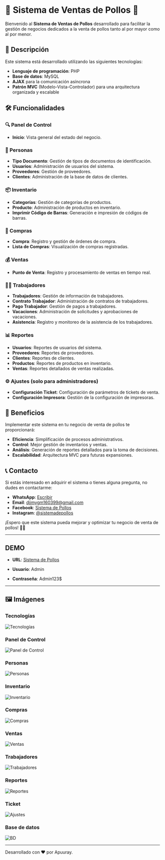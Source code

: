 # 🐔 Sistema de Ventas de Pollos 🛒

Bienvenido al **Sistema de Ventas de Pollos** desarrollado para facilitar la gestión de negocios dedicados a la venta de pollos tanto al por mayor como al por menor.

## 🌟 Descripción

Este sistema está desarrollado utilizando las siguientes tecnologías:
- **Lenguaje de programación**: PHP
- **Base de datos**: MySQL
- **AJAX** para la comunicación asíncrona
- **Patrón MVC** (Modelo-Vista-Controlador) para una arquitectura organizada y escalable

## 🛠️ Funcionalidades

### 🔍 Panel de Control
- **Inicio**: Vista general del estado del negocio.

### 👥 Personas
- **Tipo Documento**: Gestión de tipos de documentos de identificación.
- **Usuarios**: Administración de usuarios del sistema.
- **Proveedores**: Gestión de proveedores.
- **Clientes**: Administración de la base de datos de clientes.

### 📦 Inventario
- **Categorías**: Gestión de categorías de productos.
- **Producto**: Administración de productos en inventario.
- **Imprimir Código de Barras**: Generación e impresión de códigos de barras.

### 🛒 Compras
- **Compra**: Registro y gestión de órdenes de compra.
- **Lista de Compras**: Visualización de compras registradas.

### 💰 Ventas
- **Punto de Venta**: Registro y procesamiento de ventas en tiempo real.

### 👷‍♂️ Trabajadores
- **Trabajadores**: Gestión de información de trabajadores.
- **Contrato Trabajador**: Administración de contratos de trabajadores.
- **Pago Trabajador**: Gestión de pagos a trabajadores.
- **Vacaciones**: Administración de solicitudes y aprobaciones de vacaciones.
- **Asistencia**: Registro y monitoreo de la asistencia de los trabajadores.

### 📊 Reportes
- **Usuarios**: Reportes de usuarios del sistema.
- **Proveedores**: Reportes de proveedores.
- **Clientes**: Reportes de clientes.
- **Productos**: Reportes de productos en inventario.
- **Ventas**: Reportes detallados de ventas realizadas.

### ⚙️ Ajustes (solo para administradores)
- **Configuración Ticket**: Configuración de parámetros de tickets de venta.
- **Configuración Impresora**: Gestión de la configuración de impresoras.

## 🚀 Beneficios

Implementar este sistema en tu negocio de venta de pollos te proporcionará:
- **Eficiencia**: Simplificación de procesos administrativos.
- **Control**: Mejor gestión de inventarios y ventas.
- **Análisis**: Generación de reportes detallados para la toma de decisiones.
- **Escalabilidad**: Arquitectura MVC para futuras expansiones.

## 📞 Contacto

Si estás interesado en adquirir el sistema o tienes alguna pregunta, no dudes en contactarme:
- **WhatsApp**: [Escribir](https://wa.link/e4e27c)
- **Email**: djjmygm160399@gmail.com
- **Facebook**: [Sistema de Pollos](https://facebook.com/sistemadepollos)
- **Instagram**: [@sistemadepollos](https://instagram.com/sistemadepollos)

¡Espero que este sistema pueda mejorar y optimizar tu negocio de venta de pollos! 🐔💼

---

## DEMO

- **URL**: [Sistema de Pollos](https://apuuraysis.com/)

- **Usuario**: Admin
- **Contraseña**: Admin123$


---

## 🖼️ Imágenes

### Tecnologías
![Tecnologías](capturas/tecnologias.png)

### Panel de Control
![Panel de Control](capturas/01.png)

### Personas
![Personas](capturas/03.png)

### Inventario
![Inventario](capturas/06.png)

### Compras
![Compras](capturas/10.png)

### Ventas
![Ventas](capturas/14.png)

### Trabajadores
![Trabajadores](capturas/17.png)

### Reportes
![Reportes](capturas/20.png)

### Ticket
![Ajustes](capturas/22.png)

### Base de datos
![BD](capturas/23.png)



---
Desarrollado con ❤️ por Apuuray.
